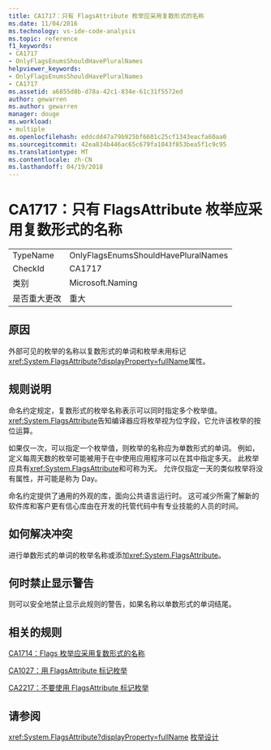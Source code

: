```yaml
---
title: CA1717：只有 FlagsAttribute 枚举应采用复数形式的名称
ms.date: 11/04/2016
ms.technology: vs-ide-code-analysis
ms.topic: reference
f1_keywords:
- CA1717
- OnlyFlagsEnumsShouldHavePluralNames
helpviewer_keywords:
- OnlyFlagsEnumsShouldHavePluralNames
- CA1717
ms.assetid: a6855d8b-d78a-42c1-834e-61c31f5572ed
author: gewarren
ms.author: gewarren
manager: douge
ms.workload:
- multiple
ms.openlocfilehash: eddcdd47a79b925bf6601c25cf1343eacfa60aa0
ms.sourcegitcommit: 42ea834b446ac65c679fa1043f853bea5f1c9c95
ms.translationtype: MT
ms.contentlocale: zh-CN
ms.lasthandoff: 04/19/2018
---
```

# <a name="ca1717-only-flagsattribute-enums-should-have-plural-names"></a>CA1717：只有 FlagsAttribute 枚举应采用复数形式的名称
|||
|-|-|
|TypeName|OnlyFlagsEnumsShouldHavePluralNames|
|CheckId|CA1717|
|类别|Microsoft.Naming|
|是否重大更改|重大|

## <a name="cause"></a>原因
 外部可见的枚举的名称以复数形式的单词和枚举未用标记<xref:System.FlagsAttribute?displayProperty=fullName>属性。

## <a name="rule-description"></a>规则说明
 命名约定规定，复数形式的枚举名称表示可以同时指定多个枚举值。 <xref:System.FlagsAttribute>告知编译器应将枚举视为位字段，它允许该枚举的按位运算。

 如果仅一次，可以指定一个枚举值，则枚举的名称应为单数形式的单词。 例如，定义每周天数的枚举可能被用于在中使用应用程序可以在其中指定多天。 此枚举应具有<xref:System.FlagsAttribute>和可称为天。 允许仅指定一天的类似枚举将没有属性，并可能是称为 Day。

 命名约定提供了通用的外观的库，面向公共语言运行时。 这可减少所需了解新的软件库和客户更有信心库由在开发的托管代码中有专业技能的人员的时间。

## <a name="how-to-fix-violations"></a>如何解决冲突
 进行单数形式的单词的枚举名称或添加<xref:System.FlagsAttribute>。

## <a name="when-to-suppress-warnings"></a>何时禁止显示警告
 则可以安全地禁止显示此规则的警告，如果名称以单数形式的单词结尾。

## <a name="related-rules"></a>相关的规则
 [CA1714：Flags 枚举应采用复数形式的名称](../code-quality/ca1714-flags-enums-should-have-plural-names.md)

 [CA1027：用 FlagsAttribute 标记枚举](../code-quality/ca1027-mark-enums-with-flagsattribute.md)

 [CA2217：不要使用 FlagsAttribute 标记枚举](../code-quality/ca2217-do-not-mark-enums-with-flagsattribute.md)

## <a name="see-also"></a>请参阅
 <xref:System.FlagsAttribute?displayProperty=fullName> [枚举设计](/dotnet/standard/design-guidelines/enum)